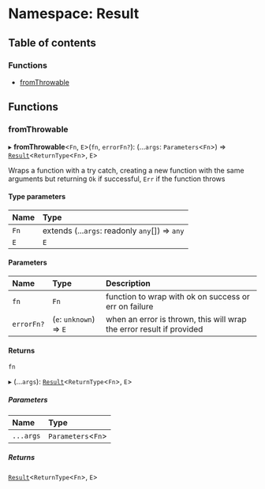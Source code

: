 # Namespace: Result

## Table of contents

### Functions

- [fromThrowable](Result.md#fromthrowable)

## Functions

### <a id="fromthrowable" name="fromthrowable"></a> fromThrowable

▸ **fromThrowable**<`Fn`, `E`\>(`fn`, `errorFn?`): (...`args`: `Parameters`<`Fn`\>) => [`Result`](../README.md#result)<`ReturnType`<`Fn`\>, `E`\>

Wraps a function with a try catch, creating a new function with the same
arguments but returning `Ok` if successful, `Err` if the function throws

#### Type parameters

| Name | Type                                           |
| :--- | :--------------------------------------------- |
| `Fn` | extends (...`args`: readonly `any`[]) => `any` |
| `E`  | `E`                                            |

#### Parameters

| Name       | Type                    | Description                                                          |
| :--------- | :---------------------- | :------------------------------------------------------------------- |
| `fn`       | `Fn`                    | function to wrap with ok on success or err on failure                |
| `errorFn?` | (`e`: `unknown`) => `E` | when an error is thrown, this will wrap the error result if provided |

#### Returns

`fn`

▸ (...`args`): [`Result`](../README.md#result)<`ReturnType`<`Fn`\>, `E`\>

##### Parameters

| Name      | Type                |
| :-------- | :------------------ |
| `...args` | `Parameters`<`Fn`\> |

##### Returns

[`Result`](../README.md#result)<`ReturnType`<`Fn`\>, `E`\>
